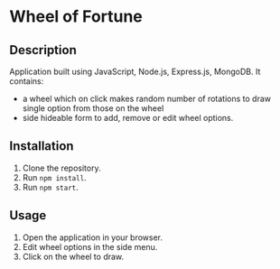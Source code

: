 # Wheel of Fortune

## Description

Application built using JavaScript, Node.js, Express.js, MongoDB. It contains:

- a wheel which on click makes random number of rotations to draw single option from those on the wheel
- side hideable form to add, remove or edit wheel options.

## Installation

1. Clone the repository.
2. Run `npm install`.
3. Run `npm start`.

## Usage

1. Open the application in your browser.
2. Edit wheel options in the side menu.
3. Click on the wheel to draw.
